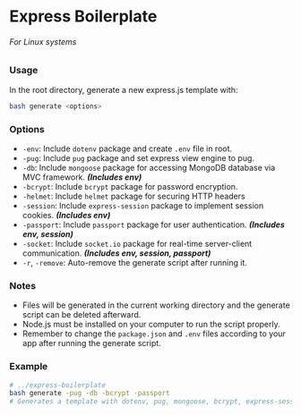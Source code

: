 Express Boilerplate
===================
###### For Linux systems

### Usage
In the root directory, generate a new express.js template with:
```bash
bash generate <options>
```
### Options
- `-env`: Include `dotenv` package and create `.env` file in root.
- `-pug`: Include `pug` package and set express view engine to pug.
- `-db`: Include `mongoose` package for accessing MongoDB database via MVC framework. _**(Includes env)**_
- `-bcrypt`: Include `bcrypt` package for password encryption.
- `-helmet`: Include `helmet` package for securing HTTP headers
- `-session`: Include `express-session` package to implement session cookies. _**(Includes env)**_
- `-passport`: Include `passport` package for user authentication. _**(Includes env, session)**_
- `-socket`: Include `socket.io` package for real-time server-client communication. _**(Includes env, session, passport)**_
- `-r`, `-remove`: Auto-remove the generate script after running it.
### Notes
- Files will be generated in the current working directory and the generate script can be deleted afterward.
- Node.js must be installed on your computer to run the script properly.
- Remember to change the `package.json` and `.env` files according to your app after running the generate script.

### Example

```bash
# ../express-boilerplate
bash generate -pug -db -bcrypt -passport
# Generates a template with dotenv, pug, mongoose, bcrypt, express-session, and passport preconfigured
```
